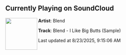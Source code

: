 ## Currently Playing on SoundCloud

[<img align="left" width="100" src="https://i1.sndcdn.com/artworks-lsatrVMaLQVsL8dp-UboyHg-t500x500.png">](https://soundcloud.com/ben-bailey-924397865/blend-i-like-big-butts-sample)

**Artist**: Blend 

**Track**: Blend - I Like Big Butts (Sample)

Last updated at 8/23/2025, 9:15:06 AM
